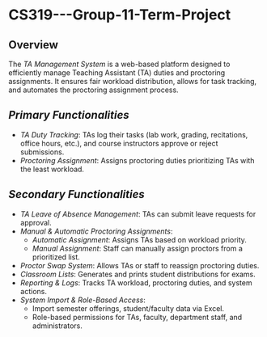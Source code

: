 # CS319---Group-11-Term-Project
## Overview
The *TA Management System* is a web-based platform designed to efficiently manage Teaching Assistant (TA) duties and proctoring assignments. It ensures fair workload distribution, allows for task tracking, and automates the proctoring assignment process.

##  *Primary Functionalities*
- *TA Duty Tracking*: TAs log their tasks (lab work, grading, recitations, office hours, etc.), and course instructors approve or reject submissions.
- *Proctoring Assignment*: Assigns proctoring duties prioritizing TAs with the least workload.

##  *Secondary Functionalities*
- *TA Leave of Absence Management*: TAs can submit leave requests for approval.
- *Manual & Automatic Proctoring Assignments*:
  - *Automatic Assignment*: Assigns TAs based on workload priority.
  - *Manual Assignment*: Staff can manually assign proctors from a prioritized list.
- *Proctor Swap System*: Allows TAs or staff to reassign proctoring duties.
- *Classroom Lists*: Generates and prints student distributions for exams.
- *Reporting & Logs*: Tracks TA workload, proctoring duties, and system actions.
- *System Import & Role-Based Access*:
  - Import semester offerings, student/faculty data via Excel.
  - Role-based permissions for TAs, faculty, department staff, and administrators.
